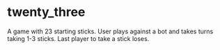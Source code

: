 # twenty_three
A game with 23 starting sticks. User plays against a bot and takes turns taking 1-3 sticks. Last player to take a stick loses.
